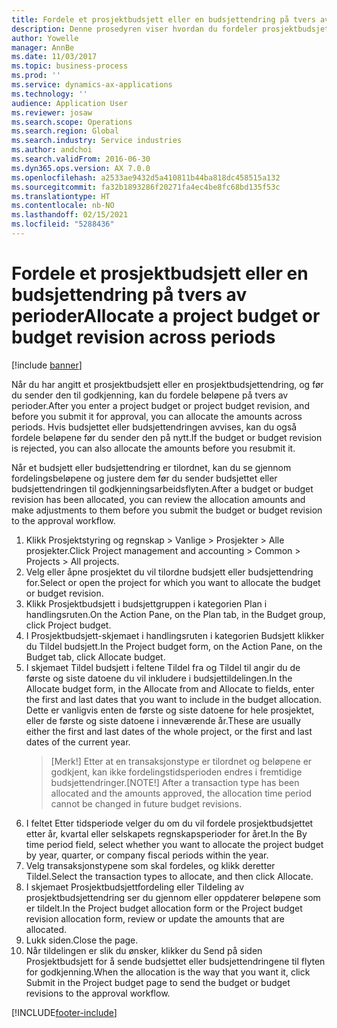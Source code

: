 ```yaml
---
title: Fordele et prosjektbudsjett eller en budsjettendring på tvers av perioder
description: Denne prosedyren viser hvordan du fordeler prosjektbudsjettbeløp på tvers av perioder.
author: Yowelle
manager: AnnBe
ms.date: 11/03/2017
ms.topic: business-process
ms.prod: ''
ms.service: dynamics-ax-applications
ms.technology: ''
audience: Application User
ms.reviewer: josaw
ms.search.scope: Operations
ms.search.region: Global
ms.search.industry: Service industries
ms.author: andchoi
ms.search.validFrom: 2016-06-30
ms.dyn365.ops.version: AX 7.0.0
ms.openlocfilehash: a2533ae9432d5a410811b44ba818dc458515a132
ms.sourcegitcommit: fa32b1893286f20271fa4ec4be8fc68bd135f53c
ms.translationtype: HT
ms.contentlocale: nb-NO
ms.lasthandoff: 02/15/2021
ms.locfileid: "5288436"
---
```

# <a name="allocate-a-project-budget-or-budget-revision-across-periods"></a><span data-ttu-id="220dd-103">Fordele et prosjektbudsjett eller en budsjettendring på tvers av perioder</span><span class="sxs-lookup"><span data-stu-id="220dd-103">Allocate a project budget or budget revision across periods</span></span>

[!include [banner](../../includes/banner.md)]

<span data-ttu-id="220dd-104">Når du har angitt et prosjektbudsjett eller en prosjektbudsjettendring, og før du sender den til godkjenning, kan du fordele beløpene på tvers av perioder.</span><span class="sxs-lookup"><span data-stu-id="220dd-104">After you enter a project budget or project budget revision, and before you submit it for approval, you can allocate the amounts across periods.</span></span> <span data-ttu-id="220dd-105">Hvis budsjettet eller budsjettendringen avvises, kan du også fordele beløpene før du sender den på nytt.</span><span class="sxs-lookup"><span data-stu-id="220dd-105">If the budget or budget revision is rejected, you can also allocate the amounts before you resubmit it.</span></span> 

<span data-ttu-id="220dd-106">Når et budsjett eller budsjettendring er tilordnet, kan du se gjennom fordelingsbeløpene og justere dem før du sender budsjettet eller budsjettendringen til godkjenningsarbeidsflyten.</span><span class="sxs-lookup"><span data-stu-id="220dd-106">After a budget or budget revision has been allocated, you can review the allocation amounts and make adjustments to them before you submit the budget or budget revision to the approval workflow.</span></span> 

1. <span data-ttu-id="220dd-107">Klikk Prosjektstyring og regnskap > Vanlige > Prosjekter > Alle prosjekter.</span><span class="sxs-lookup"><span data-stu-id="220dd-107">Click Project management and accounting > Common > Projects > All projects.</span></span> 
2. <span data-ttu-id="220dd-108">Velg eller åpne prosjektet du vil tilordne budsjett eller budsjettendring for.</span><span class="sxs-lookup"><span data-stu-id="220dd-108">Select or open the project for which you want to allocate the budget or budget revision.</span></span> 
3. <span data-ttu-id="220dd-109">Klikk Prosjektbudsjett i budsjettgruppen i kategorien Plan i handlingsruten.</span><span class="sxs-lookup"><span data-stu-id="220dd-109">On the Action Pane, on the Plan tab, in the Budget group, click Project budget.</span></span> 
4. <span data-ttu-id="220dd-110">I Prosjektbudsjett-skjemaet i handlingsruten i kategorien Budsjett klikker du Tildel budsjett.</span><span class="sxs-lookup"><span data-stu-id="220dd-110">In the Project budget form, on the Action Pane, on the Budget tab, click Allocate budget.</span></span> 
5. <span data-ttu-id="220dd-111">I skjemaet Tildel budsjett i feltene Tildel fra og Tildel til angir du de første og siste datoene du vil inkludere i budsjettildelingen.</span><span class="sxs-lookup"><span data-stu-id="220dd-111">In the Allocate budget form, in the Allocate from and Allocate to fields, enter the first and last dates that you want to include in the budget allocation.</span></span> <span data-ttu-id="220dd-112">Dette er vanligvis enten de første og siste datoene for hele prosjektet, eller de første og siste datoene i inneværende år.</span><span class="sxs-lookup"><span data-stu-id="220dd-112">These are usually either the first and last dates of the whole project, or the first and last dates of the current year.</span></span>  
   > <span data-ttu-id="220dd-113">[Merk!] Etter at en transaksjonstype er tilordnet og beløpene er godkjent, kan ikke fordelingstidsperioden endres i fremtidige budsjettendringer.</span><span class="sxs-lookup"><span data-stu-id="220dd-113">[NOTE!] After a transaction type has been allocated and the amounts approved, the allocation time period cannot be changed in future budget revisions.</span></span> 
6. <span data-ttu-id="220dd-114">I feltet Etter tidsperiode velger du om du vil fordele prosjektbudsjettet etter år, kvartal eller selskapets regnskapsperioder for året.</span><span class="sxs-lookup"><span data-stu-id="220dd-114">In the By time period field, select whether you want to allocate the project budget by year, quarter, or company fiscal periods within the year.</span></span>
7. <span data-ttu-id="220dd-115">Velg transaksjonstypene som skal fordeles, og klikk deretter Tildel.</span><span class="sxs-lookup"><span data-stu-id="220dd-115">Select the transaction types to allocate, and then click Allocate.</span></span> 
8. <span data-ttu-id="220dd-116">I skjemaet Prosjektbudsjettfordeling eller Tildeling av prosjektbudsjettendring ser du gjennom eller oppdaterer beløpene som er tildelt.</span><span class="sxs-lookup"><span data-stu-id="220dd-116">In the Project budget allocation form or the Project budget revision allocation form, review or update the amounts that are allocated.</span></span> 
9. <span data-ttu-id="220dd-117">Lukk siden.</span><span class="sxs-lookup"><span data-stu-id="220dd-117">Close the page.</span></span>
10. <span data-ttu-id="220dd-118">Når tildelingen er slik du ønsker, klikker du Send på siden Prosjektbudsjett for å sende budsjettet eller budsjettendringene til flyten for godkjenning.</span><span class="sxs-lookup"><span data-stu-id="220dd-118">When the allocation is the way that you want it, click Submit in the Project budget page to send the budget or budget revisions to the approval workflow.</span></span>  




[!INCLUDE[footer-include](../../includes/footer-banner.md)]